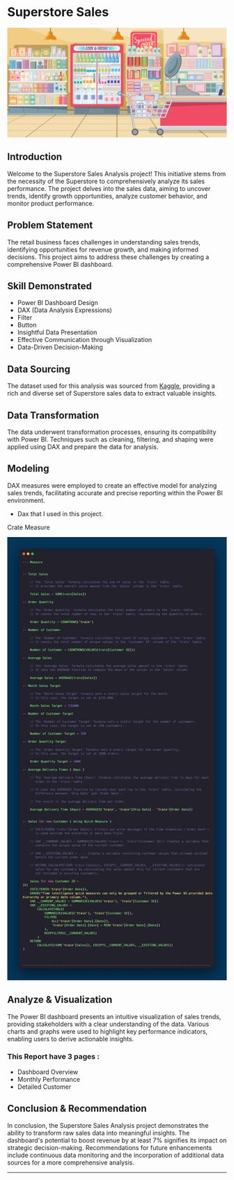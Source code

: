 # Superstore Sales

![](superstore_hero.jpg)

## Introduction

Welcome to the Superstore Sales Analysis project! This initiative stems from the necessity of the Superstore to comprehensively analyze its sales performance. The project delves into the sales data, aiming to uncover trends, identify growth opportunities, analyze customer behavior, and monitor product performance.

## Problem Statement

The retail business faces challenges in understanding sales trends, identifying opportunities for revenue growth, and making informed decisions. This project aims to address these challenges by creating a comprehensive Power BI dashboard.

## Skill Demonstrated

- Power BI Dashboard Design
- DAX (Data Analysis Expressions)
- Filter
- Button
- Insightful Data Presentation
- Effective Communication through Visualization
- Data-Driven Decision-Making

## Data Sourcing

The dataset used for this analysis was sourced from [Kaggle](https://www.kaggle.com/), providing a rich and diverse set of Superstore sales data to extract valuable insights.

## Data Transformation

The data underwent transformation processes, ensuring its compatibility with Power BI. Techniques such as cleaning, filtering, and shaping were applied using DAX and prepare the data for analysis.

## Modeling

DAX measures were employed to create an effective model for analyzing sales trends, facilitating accurate and precise reporting within the Power BI environment.

- Dax that I used in this project.

Crate Measure 

![](dax_measure_superstore.png)

## Analyze & Visualization

The Power BI dashboard presents an intuitive visualization of sales trends, providing stakeholders with a clear understanding of the data. Various charts and graphs were used to highlight key performance indicators, enabling users to derive actionable insights.

### This Report have 3 pages :
- Dashboard Overview
- Monthly Performance
- Detailed Customer 

## Conclusion & Recommendation

In conclusion, the Superstore Sales Analysis project demonstrates the ability to transform raw sales data into meaningful insights. The dashboard's potential to boost revenue by at least 7% signifies its impact on strategic decision-making. Recommendations for future enhancements include continuous data monitoring and the incorporation of additional data sources for a more comprehensive analysis.


----------------------------------------------------------------------------------------------------------------------------------------------------------------------------------------------------
